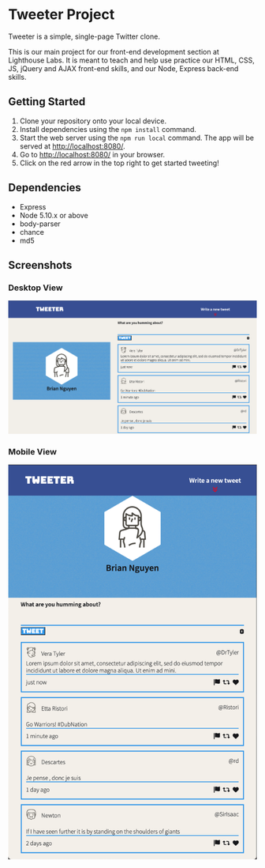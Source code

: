 # Tweeter Project

Tweeter is a simple, single-page Twitter clone.

This is our main project for our front-end development section at Lighthouse Labs. It is meant to teach and help use practice our HTML, CSS, JS, jQuery and AJAX front-end skills, and our Node, Express back-end skills.

## Getting Started

1. Clone your repository onto your local device.
2. Install dependencies using the `npm install` command.
3. Start the web server using the `npm run local` command. The app will be served at <http://localhost:8080/>.
4. Go to <http://localhost:8080/> in your browser.
5. Click on the red arrow in the top right to get started tweeting!

## Dependencies

- Express
- Node 5.10.x or above
- body-parser
- chance
- md5

## Screenshots

### Desktop View

![desktop view of tweeter](docs/desktop-tweeter.png)

### Mobile View

![mobile view of app](docs/mobile-tweeter.png)
